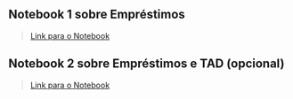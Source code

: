 ## Notebook 1 sobre Empréstimos

> [Link para o Notebook](notebook/emprestimo01.ipynb)


## Notebook 2 sobre Empréstimos e TAD (opcional)

> [Link para o Notebook](notebook/emprestimo02-tad.ipynb)